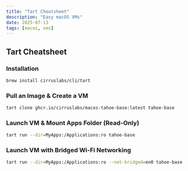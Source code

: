 ```yaml
---
title: "Tart Cheatsheet"
description: "Easy macOS VMs"
date: 2025-07-13
tags: [macos, vms]
---
```


## Tart Cheatsheet

### Installation

```sh
brew install cirruslabs/cli/tart
```

### Pull an Image & Create a VM

```sh
tart clone ghcr.io/cirruslabs/macos-tahoe-base:latest tahoe-base
```

### Launch VM & Mount Apps Folder (Read-Only)

```sh
tart run --dir=MyApps:/Applications:ro tahoe-base
```

### Launch VM with Bridged Wi-Fi Networking

```sh
tart run --dir=MyApps:/Applications:ro --net-bridged=en0 tahoe-base
```
